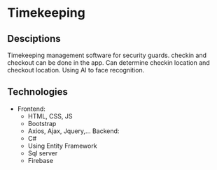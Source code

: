 # Timekeeping

## Desciptions

Timekeeping management software for security guards. checkin and checkout can be done in the app. Can determine checkin location and checkout location. Using AI to face recognition.

## Technologies
- Frontend:
    - HTML, CSS, JS
    - Bootstrap
    - Axios, Ajax, Jquery,...
Backend:
    - C#
    - Using  Entity Framework
    - Sql server
    - Firebase
